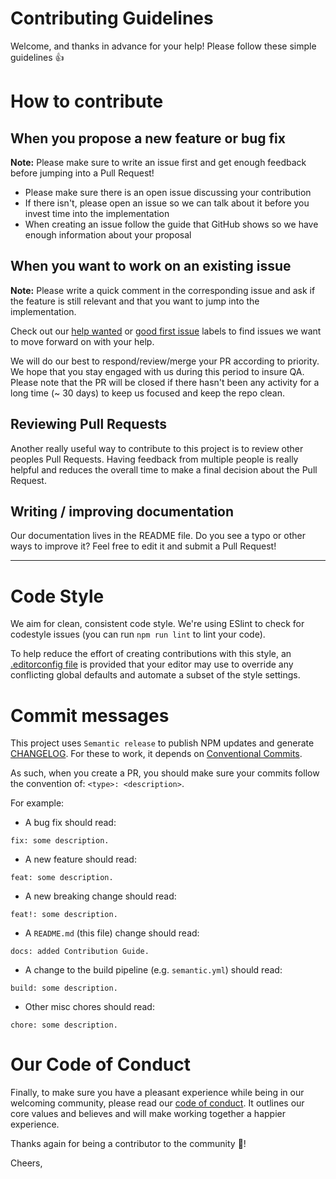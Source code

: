 # Contributing Guidelines

Welcome, and thanks in advance for your help! Please follow these simple guidelines :+1:

# How to contribute

## When you propose a new feature or bug fix

**Note:** Please make sure to write an issue first and get enough feedback before jumping into a Pull Request!

- Please make sure there is an open issue discussing your contribution
- If there isn't, please open an issue so we can talk about it before you invest time into the implementation
- When creating an issue follow the guide that GitHub shows so we have enough information about your proposal

## When you want to work on an existing issue

**Note:** Please write a quick comment in the corresponding issue and ask if the feature is still relevant and that you want to jump into the implementation.

Check out our [help wanted](https://github.com/getndazn/kopytko-utils/labels/help%20wanted) or [good first issue](https://github.com/getndazn/kopytko-utils/labels/good%20first%20issue) labels to find issues we want to move forward on with your help.

We will do our best to respond/review/merge your PR according to priority. We hope that you stay engaged with us during this period to insure QA. Please note that the PR will be closed if there hasn't been any activity for a long time (~ 30 days) to keep us focused and keep the repo clean.

## Reviewing Pull Requests

Another really useful way to contribute to this project is to review other peoples Pull Requests. Having feedback from multiple people is really helpful and reduces the overall time to make a final decision about the Pull Request.

## Writing / improving documentation

Our documentation lives in the README file. Do you see a typo or other ways to improve it? Feel free to edit it and submit a Pull Request!

---

# Code Style

We aim for clean, consistent code style. We're using ESlint to check for codestyle issues (you can run `npm run lint` to lint your code).

To help reduce the effort of creating contributions with this style, an [.editorconfig file](http://editorconfig.org/) is provided that your editor may use to override any conflicting global defaults and automate a subset of the style settings.

# Commit messages

This project uses `Semantic release` to publish NPM updates and generate [CHANGELOG](CHANGELOG.md). For these to work, it depends on [Conventional Commits](https://www.conventionalcommits.org/en/v1.0.0-beta.3).

As such, when you create a PR, you should make sure your commits follow the convention of: `<type>: <description>`.

For example:

* A bug fix should read:

```text
fix: some description.
```

* A new feature should read:

```text
feat: some description.
```

* A new breaking change should read:

```text
feat!: some description.
```

* A `README.md` (this file) change should read:

```text
docs: added Contribution Guide.
```

* A change to the build pipeline (e.g. `semantic.yml`) should read:

```text
build: some description.
```

* Other misc chores should read:

```text
chore: some description.
```

# Our Code of Conduct

Finally, to make sure you have a pleasant experience while being in our welcoming community, please read our [code of conduct](CODE_OF_CONDUCT.md). It outlines our core values and believes and will make working together a happier experience.

Thanks again for being a contributor to the community :tada:!

Cheers,
